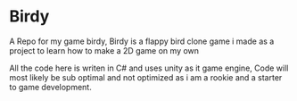 # Birdy
A Repo for my game birdy, Birdy is a flappy bird clone game i made as a project to learn how to make a 2D game on my own

All the code here is writen in C# and uses unity as it game engine, Code will most likely be sub optimal and not optimized as i am a rookie and a starter
to game development.
